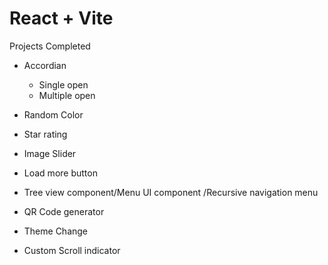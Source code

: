 # React + Vite

Projects Completed

- Accordian

  - Single open
  - Multiple open

- Random Color
- Star rating
- Image Slider
- Load more button
- Tree view component/Menu UI component /Recursive navigation menu
- QR Code generator
- Theme Change
- Custom Scroll indicator
